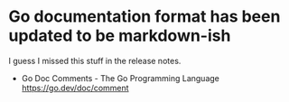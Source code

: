 # Go documentation format has been updated to be markdown-ish

I guess I missed this stuff in the release notes.

* Go Doc Comments - The Go Programming Language  
  <https://go.dev/doc/comment>
